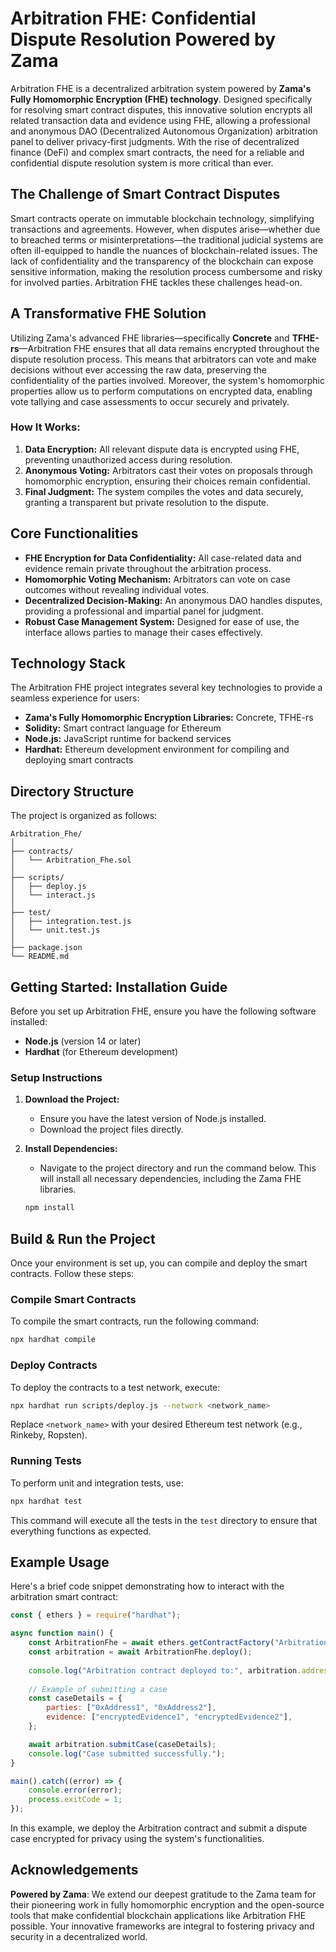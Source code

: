 # Arbitration FHE: Confidential Dispute Resolution Powered by Zama

Arbitration FHE is a decentralized arbitration system powered by **Zama's Fully Homomorphic Encryption (FHE) technology**. Designed specifically for resolving smart contract disputes, this innovative solution encrypts all related transaction data and evidence using FHE, allowing a professional and anonymous DAO (Decentralized Autonomous Organization) arbitration panel to deliver privacy-first judgments. With the rise of decentralized finance (DeFi) and complex smart contracts, the need for a reliable and confidential dispute resolution system is more critical than ever.

## The Challenge of Smart Contract Disputes

Smart contracts operate on immutable blockchain technology, simplifying transactions and agreements. However, when disputes arise—whether due to breached terms or misinterpretations—the traditional judicial systems are often ill-equipped to handle the nuances of blockchain-related issues. The lack of confidentiality and the transparency of the blockchain can expose sensitive information, making the resolution process cumbersome and risky for involved parties. Arbitration FHE tackles these challenges head-on.

## A Transformative FHE Solution

Utilizing Zama's advanced FHE libraries—specifically **Concrete** and **TFHE-rs**—Arbitration FHE ensures that all data remains encrypted throughout the dispute resolution process. This means that arbitrators can vote and make decisions without ever accessing the raw data, preserving the confidentiality of the parties involved. Moreover, the system's homomorphic properties allow us to perform computations on encrypted data, enabling vote tallying and case assessments to occur securely and privately.

### How It Works:
1. **Data Encryption:** All relevant dispute data is encrypted using FHE, preventing unauthorized access during resolution.
2. **Anonymous Voting:** Arbitrators cast their votes on proposals through homomorphic encryption, ensuring their choices remain confidential.
3. **Final Judgment:** The system compiles the votes and data securely, granting a transparent but private resolution to the dispute.

## Core Functionalities

- **FHE Encryption for Data Confidentiality:** All case-related data and evidence remain private throughout the arbitration process.
- **Homomorphic Voting Mechanism:** Arbitrators can vote on case outcomes without revealing individual votes.
- **Decentralized Decision-Making:** An anonymous DAO handles disputes, providing a professional and impartial panel for judgment.
- **Robust Case Management System:** Designed for ease of use, the interface allows parties to manage their cases effectively.

## Technology Stack

The Arbitration FHE project integrates several key technologies to provide a seamless experience for users:
- **Zama's Fully Homomorphic Encryption Libraries:** Concrete, TFHE-rs
- **Solidity:** Smart contract language for Ethereum
- **Node.js:** JavaScript runtime for backend services
- **Hardhat:** Ethereum development environment for compiling and deploying smart contracts

## Directory Structure

The project is organized as follows:

```
Arbitration_Fhe/
│
├── contracts/
│   └── Arbitration_Fhe.sol
│
├── scripts/
│   ├── deploy.js
│   └── interact.js
│
├── test/
│   ├── integration.test.js
│   └── unit.test.js
│
├── package.json
└── README.md
```

## Getting Started: Installation Guide

Before you set up Arbitration FHE, ensure you have the following software installed:
- **Node.js** (version 14 or later)
- **Hardhat** (for Ethereum development)

### Setup Instructions

1. **Download the Project:**
   - Ensure you have the latest version of Node.js installed.
   - Download the project files directly.

2. **Install Dependencies:**
   - Navigate to the project directory and run the command below. This will install all necessary dependencies, including the Zama FHE libraries.

   ```bash
   npm install
   ```

## Build & Run the Project

Once your environment is set up, you can compile and deploy the smart contracts. Follow these steps:

### Compile Smart Contracts

To compile the smart contracts, run the following command:

```bash
npx hardhat compile
```

### Deploy Contracts

To deploy the contracts to a test network, execute:

```bash
npx hardhat run scripts/deploy.js --network <network_name>
```

Replace `<network_name>` with your desired Ethereum test network (e.g., Rinkeby, Ropsten).

### Running Tests

To perform unit and integration tests, use:

```bash
npx hardhat test
```

This command will execute all the tests in the `test` directory to ensure that everything functions as expected.

## Example Usage

Here's a brief code snippet demonstrating how to interact with the arbitration smart contract:

```javascript
const { ethers } = require("hardhat");

async function main() {
    const ArbitrationFhe = await ethers.getContractFactory("Arbitration_Fhe");
    const arbitration = await ArbitrationFhe.deploy();
    
    console.log("Arbitration contract deployed to:", arbitration.address);
    
    // Example of submitting a case
    const caseDetails = {
        parties: ["0xAddress1", "0xAddress2"],
        evidence: ["encryptedEvidence1", "encryptedEvidence2"],
    };

    await arbitration.submitCase(caseDetails);
    console.log("Case submitted successfully.");
}

main().catch((error) => {
    console.error(error);
    process.exitCode = 1;
});
```

In this example, we deploy the Arbitration contract and submit a dispute case encrypted for privacy using the system's functionalities.

## Acknowledgements

**Powered by Zama**: We extend our deepest gratitude to the Zama team for their pioneering work in fully homomorphic encryption and the open-source tools that make confidential blockchain applications like Arbitration FHE possible. Your innovative frameworks are integral to fostering privacy and security in a decentralized world.
